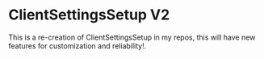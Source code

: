 # ClientSettingsSetup V2
 This is a re-creation of ClientSettingsSetup in my repos, this will have new features for customization and reliability!.
